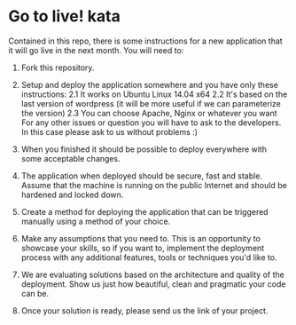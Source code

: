 Go to live! kata
==================================

Contained in this repo, there is some instructions for a new application that it will go live in the next month.
You will need to:

1. Fork this repository.

2. Setup and deploy the application somewhere and you have only these instructions:
   2.1 It works on Ubuntu Linux 14.04 x64
   2.2 It's based on the last version of wordpress (it will be more useful if we can parameterize the version)
   2.3 You can choose Apache, Nginx or whatever you want
   For any other issues or question you will have to ask to the developers.
   In this case please ask to us without problems :)

3. When you finished it should be possible to deploy everywhere with some acceptable changes.

4. The application when deployed should be secure, fast and stable. Assume that the machine is running on the public Internet and should be hardened and locked down.

5. Create a method for deploying the application that can be triggered manually using a method of your choice.

6. Make any assumptions that you need to. This is an opportunity to showcase your skills, so if you want to, implement the deployment process with any additional features, tools or techniques you'd like to.

7. We are evaluating solutions based on the architecture and quality of the deployment. Show us just how beautiful, clean and pragmatic your code can be.

8. Once your solution is ready, please send us the link of your project.
